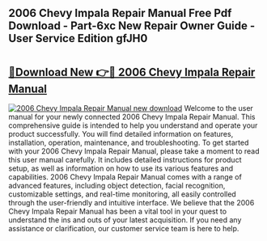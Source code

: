 ## 2006 Chevy Impala Repair Manual Free Pdf Download - Part-6xc New Repair Owner Guide - User Service Edition gfJH0

# <h2><a href="http://bc32408.oget.top/?id=2006+Chevy+Impala+Repair+Manual">🔗Download New 👉🔴 2006 Chevy Impala Repair Manual</a></h2>

[![2006 Chevy Impala Repair Manual new download](https://i.imgur.com/5g1atiW.png)](http://bc32408.oget.top/?id=2006+Chevy+Impala+Repair+Manual)
Welcome to the user manual for your newly connected 2006 Chevy Impala Repair Manual. This comprehensive guide is intended to help you understand and operate your product successfully. You will find detailed information on features, installation, operation, maintenance, and troubleshooting. To get started with your 2006 Chevy Impala Repair Manual, please take a moment to read this user manual carefully. It includes detailed instructions for product setup, as well as information on how to use its various features and capabilities. 2006 Chevy Impala Repair Manual comes with a range of advanced features, including object detection, facial recognition, customizable settings, and real-time monitoring, all easily controlled through the user-friendly and intuitive interface. We believe that the 2006 Chevy Impala Repair Manual has been a vital tool in your quest to understand the ins and outs of your latest acquisition. If you need any assistance or clarification, our customer service team is here to help.
